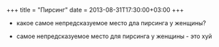 +++
title = "Пирсинг"
date = 2013-08-31T17:30:00+03:00
+++

- какое самое непредсказуемое место дла пирсинга у женщины?

- самое непредсказуемое место для пирсинга у женщины - это хуй


